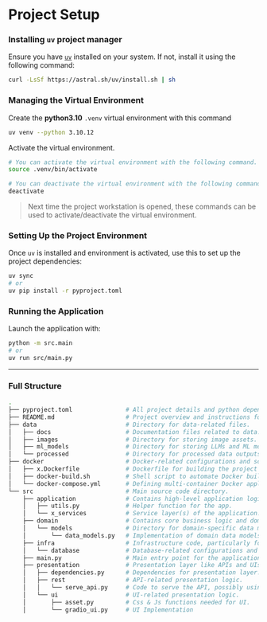 # Project Setup

### Installing `uv` project manager

Ensure you have [`uv`](https://sglbl.notion.site/UV-149a7f36b84480b0b4f4f074883bcd42) installed on your system. If not, install it using the following command:

```bash
curl -LsSf https://astral.sh/uv/install.sh | sh
```

### Managing the Virtual Environment

Create the **python3.10** `.venv` virtual environment with this command

```bash
uv venv --python 3.10.12
```

Activate the virtual environment.
```bash
# You can activate the virtual environment with the following command.
source .venv/bin/activate

# You can deactivate the virtual environment with the following command.
deactivate
```
> Next time the project workstation is opened, these commands can be used to activate/deactivate the virtual environment.

### Setting Up the Project Environment

Once `uv` is installed and environment is activated, use this to set up the project dependencies:

```bash
uv sync
# or
uv pip install -r pyproject.toml
```

### Running the Application

Launch the application with:

```bash
python -m src.main
# or
uv run src/main.py
```
---
### Full Structure
```bash
.
├── pyproject.toml               # All project details and python dependencies.
├── README.md                    # Project overview and instructions for use.
├── data                         # Directory for data-related files.
│   ├── docs                     # Documentation files related to data.
│   ├── images                   # Directory for storing image assets.
│   ├── ml_models                # Directory for storing LLMs and ML models.
│   └── processed                # Directory for processed data outputs.
├── docker                       # Docker-related configurations and scripts.
│   ├── x.Dockerfile             # Dockerfile for building the project's container for x.
│   ├── docker-build.sh          # Shell script to automate Docker builds.
│   └── docker-compose.yml       # Defining multi-container Docker applications.
└── src                          # Main source code directory.
    ├── application              # Contains high-level application logic.
    │   ├── utils.py             # Helper function for the app.
    │   └── x_services           # Service layer(s) of the application.
    ├── domain                   # Contains core business logic and domain models.
    │   └── models               # Directory for domain-specific data models.
    │       └── data_models.py   # Implementation of domain data models with data classes.
    ├── infra                    # Infrastructure code, particularly for database handling.
    │   └── database             # Database-related configurations and utilities.
    ├── main.py                  # Main entry point for the application.
    ├── presentation             # Presentation layer like APIs and UIs.
    │   ├── dependencies.py      # Dependencies for presentation layer. (api token checks..)
    │   ├── rest                 # API-related presentation logic.
    │   │   └── serve_api.py     # Code to serve the API, possibly using FastAPI or Flask.
    │   └── ui                   # UI-related presentation logic.
    │       ├── asset.py         # Css & Js functions needed for UI.
    │       └── gradio_ui.py     # UI Implementation
```
